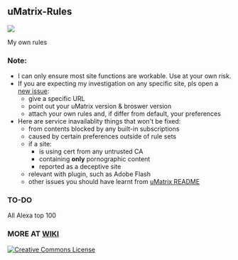 ## uMatrix-Rules

[![](https://img.shields.io/badge/🌎-中文-red.svg)](/zh-cn.md)

My own rules

### Note:

- I can only ensure most site functions are workable. Use at your own risk.
- If you are expecting my investigation on any specific site, pls open a [new issue](https://github.com/Rictusempra/uMatrix-Rules/issues/new):
    - give a specific URL
    - point out your uMatrix version & broswer version
    - attach your own rules and, if differ from default, your preferences
- Here are service inavailablity things that won't be fixed:
    -  from contents blocked by any built-in subscriptions
    - caused by certain preferences outside of rule sets
    - if a site:
        -  is using cert from any untrusted CA
        - containing **only** pornographic content
        - reported as a deceptive site
    - relevant with plugin, such as Adobe Flash
    - other issues you should have learnt from [uMatrix README](https://github.com/gorhill/uMatrix/blob/master/README.md)

### TO-DO

All Alexa top 100

### MORE AT [WIKI](https://github.com/Rictusempra/uMatrix-Rules/wiki/Video-Iframe-Examples)

<a rel="license" href="http://creativecommons.org/licenses/by-nc-sa/4.0/"><img alt="Creative Commons License" style="border-width:0" src="https://i.creativecommons.org/l/by-nc-sa/4.0/88x31.png" /></a><br />

